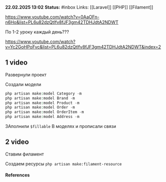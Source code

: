 
**22.02.2025 13:02**
**Status:** #inbox 
Links: [[Laravel]] [[PHP]] [[Filament]]


https://www.youtube.com/watch?v=0AaOFn-n6Ho&list=PL6u82dzQtlfv8fJF3gm42TDHJdtA2NDWT

По 1-2 уроку каждый день???

https://www.youtube.com/watch?v=Yc2GoHPoFvc&list=PL6u82dzQtlfv8fJF3gm42TDHJdtA2NDWT&index=2

## 1 video
Развернули проект

Создали модели
```php
php artisan make:model Category -m
php artisan make:model Brand -m
php artisan make:model Product -m
php artisan make:model Order -m
php artisan make:model OrderItem -m
php artisan make:model Address -m
```

ЗАполнили `$fillable` В моделях и прописали связи

## 2 video
Ставим филамент

Создаем ресурсы
`php artisan make:filament-resource`


#### References
 